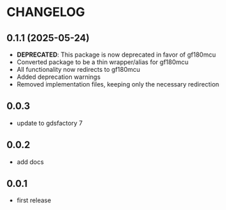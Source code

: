 # CHANGELOG

## 0.1.1 (2025-05-24)

- **DEPRECATED**: This package is now deprecated in favor of gf180mcu
- Converted package to be a thin wrapper/alias for gf180mcu
- All functionality now redirects to gf180mcu
- Added deprecation warnings
- Removed implementation files, keeping only the necessary redirection

## 0.0.3

- update to gdsfactory 7

## 0.0.2

- add docs

## 0.0.1

- first release
